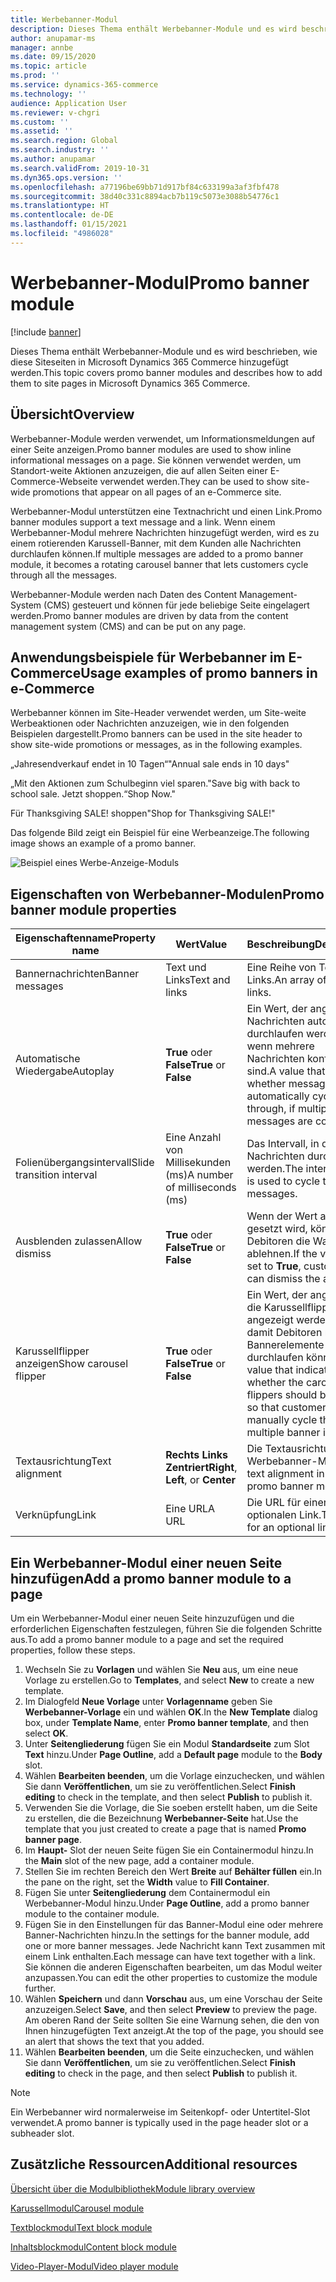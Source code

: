 ```yaml
---
title: Werbebanner-Modul
description: Dieses Thema enthält Werbebanner-Module und es wird beschrieben, wie diese Siteseiten in Microsoft Dynamics 365 Commerce hinzugefügt werden.
author: anupamar-ms
manager: annbe
ms.date: 09/15/2020
ms.topic: article
ms.prod: ''
ms.service: dynamics-365-commerce
ms.technology: ''
audience: Application User
ms.reviewer: v-chgri
ms.custom: ''
ms.assetid: ''
ms.search.region: Global
ms.search.industry: ''
ms.author: anupamar
ms.search.validFrom: 2019-10-31
ms.dyn365.ops.version: ''
ms.openlocfilehash: a77196be69bb71d917bf84c633199a3af3fbf478
ms.sourcegitcommit: 38d40c331c8894acb7b119c5073e3088b54776c1
ms.translationtype: HT
ms.contentlocale: de-DE
ms.lasthandoff: 01/15/2021
ms.locfileid: "4986028"
---
```

# <a name="promo-banner-module"></a><span data-ttu-id="ccd41-103">Werbebanner-Modul</span><span class="sxs-lookup"><span data-stu-id="ccd41-103">Promo banner module</span></span>

[!include [banner](includes/banner.md)]

<span data-ttu-id="ccd41-104">Dieses Thema enthält Werbebanner-Module und es wird beschrieben, wie diese Siteseiten in Microsoft Dynamics 365 Commerce hinzugefügt werden.</span><span class="sxs-lookup"><span data-stu-id="ccd41-104">This topic covers promo banner modules and describes how to add them to site pages in Microsoft Dynamics 365 Commerce.</span></span>

## <a name="overview"></a><span data-ttu-id="ccd41-105">Übersicht</span><span class="sxs-lookup"><span data-stu-id="ccd41-105">Overview</span></span>

<span data-ttu-id="ccd41-106">Werbebanner-Module werden verwendet, um Informationsmeldungen auf einer Seite anzeigen.</span><span class="sxs-lookup"><span data-stu-id="ccd41-106">Promo banner modules are used to show inline informational messages on a page.</span></span> <span data-ttu-id="ccd41-107">Sie können verwendet werden, um Standort-weite Aktionen anzuzeigen, die auf allen Seiten einer E-Commerce-Webseite verwendet werden.</span><span class="sxs-lookup"><span data-stu-id="ccd41-107">They can be used to show site-wide promotions that appear on all pages of an e-Commerce site.</span></span> 

<span data-ttu-id="ccd41-108">Werbebanner-Modul unterstützen eine Textnachricht und einen Link.</span><span class="sxs-lookup"><span data-stu-id="ccd41-108">Promo banner modules support a text message and a link.</span></span> <span data-ttu-id="ccd41-109">Wenn einem Werbebanner-Modul mehrere Nachrichten hinzugefügt werden, wird es zu einem rotierenden Karussell-Banner, mit dem Kunden alle Nachrichten durchlaufen können.</span><span class="sxs-lookup"><span data-stu-id="ccd41-109">If multiple messages are added to a promo banner module, it becomes a rotating carousel banner that lets customers cycle through all the messages.</span></span> 

<span data-ttu-id="ccd41-110">Werbebanner-Module werden nach Daten des Content Management-System (CMS) gesteuert und können für jede beliebige Seite eingelagert werden.</span><span class="sxs-lookup"><span data-stu-id="ccd41-110">Promo banner modules are driven by data from the content management system (CMS) and can be put on any page.</span></span>

## <a name="usage-examples-of-promo-banners-in-e-commerce"></a><span data-ttu-id="ccd41-111">Anwendungsbeispiele für Werbebanner im E-Commerce</span><span class="sxs-lookup"><span data-stu-id="ccd41-111">Usage examples of promo banners in e-Commerce</span></span>

<span data-ttu-id="ccd41-112">Werbebanner können im Site-Header verwendet werden, um Site-weite Werbeaktionen oder Nachrichten anzuzeigen, wie in den folgenden Beispielen dargestellt.</span><span class="sxs-lookup"><span data-stu-id="ccd41-112">Promo banners can be used in the site header to show site-wide promotions or messages, as in the following examples.</span></span>

<span data-ttu-id="ccd41-113">„Jahresendverkauf endet in 10 Tagen“</span><span class="sxs-lookup"><span data-stu-id="ccd41-113">"Annual sale ends in 10 days"</span></span>

<span data-ttu-id="ccd41-114">„Mit den Aktionen zum Schulbeginn viel sparen.</span><span class="sxs-lookup"><span data-stu-id="ccd41-114">"Save big with back to school sale.</span></span> <span data-ttu-id="ccd41-115">Jetzt shoppen.“</span><span class="sxs-lookup"><span data-stu-id="ccd41-115">Shop Now."</span></span>

<span data-ttu-id="ccd41-116">Für Thanksgiving SALE! shoppen</span><span class="sxs-lookup"><span data-stu-id="ccd41-116">"Shop for Thanksgiving SALE!"</span></span> 

<span data-ttu-id="ccd41-117">Das folgende Bild zeigt ein Beispiel für eine Werbeanzeige.</span><span class="sxs-lookup"><span data-stu-id="ccd41-117">The following image shows an example of a promo banner.</span></span>

![Beispiel eines Werbe-Anzeige-Moduls](./media/ecommerce-Promobanner.PNG)

## <a name="promo-banner-module-properties"></a><span data-ttu-id="ccd41-119">Eigenschaften von Werbebanner-Modulen</span><span class="sxs-lookup"><span data-stu-id="ccd41-119">Promo banner module properties</span></span>

| <span data-ttu-id="ccd41-120">Eigenschaftenname</span><span class="sxs-lookup"><span data-stu-id="ccd41-120">Property name</span></span>             | <span data-ttu-id="ccd41-121">Wert</span><span class="sxs-lookup"><span data-stu-id="ccd41-121">Value</span></span>                              | <span data-ttu-id="ccd41-122">Beschreibung</span><span class="sxs-lookup"><span data-stu-id="ccd41-122">Description</span></span> |
|---------------------------|------------------------------------|-------------|
| <span data-ttu-id="ccd41-123">Bannernachrichten</span><span class="sxs-lookup"><span data-stu-id="ccd41-123">Banner messages</span></span>           | <span data-ttu-id="ccd41-124">Text und Links</span><span class="sxs-lookup"><span data-stu-id="ccd41-124">Text and links</span></span>                     | <span data-ttu-id="ccd41-125">Eine Reihe von Texten und Links.</span><span class="sxs-lookup"><span data-stu-id="ccd41-125">An array of text and links.</span></span> |
| <span data-ttu-id="ccd41-126">Automatische Wiedergabe</span><span class="sxs-lookup"><span data-stu-id="ccd41-126">Autoplay</span></span>                  | <span data-ttu-id="ccd41-127">**True** oder **False**</span><span class="sxs-lookup"><span data-stu-id="ccd41-127">**True** or **False**</span></span>              | <span data-ttu-id="ccd41-128">Ein Wert, der angibt, ob Nachrichten automatisch durchlaufen werden, wenn mehrere Nachrichten konfiguriert sind.</span><span class="sxs-lookup"><span data-stu-id="ccd41-128">A value that indicates whether messages are automatically cycled through, if multiple messages are configured.</span></span> |
| <span data-ttu-id="ccd41-129">Folienübergangsintervall</span><span class="sxs-lookup"><span data-stu-id="ccd41-129">Slide transition interval</span></span> | <span data-ttu-id="ccd41-130">Eine Anzahl von Millisekunden (ms)</span><span class="sxs-lookup"><span data-stu-id="ccd41-130">A number of milliseconds (ms)</span></span>      | <span data-ttu-id="ccd41-131">Das Intervall, in dem Nachrichten durchlaufen werden.</span><span class="sxs-lookup"><span data-stu-id="ccd41-131">The interval that is used to cycle through messages.</span></span> |
| <span data-ttu-id="ccd41-132">Ausblenden zulassen</span><span class="sxs-lookup"><span data-stu-id="ccd41-132">Allow dismiss</span></span>             | <span data-ttu-id="ccd41-133">**True** oder **False**</span><span class="sxs-lookup"><span data-stu-id="ccd41-133">**True** or **False**</span></span>              | <span data-ttu-id="ccd41-134">Wenn der Wert auf **True** gesetzt wird, können Debitoren die Warnung ablehnen.</span><span class="sxs-lookup"><span data-stu-id="ccd41-134">If the value is set to **True**, customers can dismiss the alert.</span></span> |
| <span data-ttu-id="ccd41-135">Karussellflipper anzeigen</span><span class="sxs-lookup"><span data-stu-id="ccd41-135">Show carousel flipper</span></span>     | <span data-ttu-id="ccd41-136">**True** oder **False**</span><span class="sxs-lookup"><span data-stu-id="ccd41-136">**True** or **False**</span></span>              | <span data-ttu-id="ccd41-137">Ein Wert, der angibt, ob die Karussellflipper angezeigt werden sollen, damit Debitoren mehrere Bannerelemente manuell durchlaufen können.</span><span class="sxs-lookup"><span data-stu-id="ccd41-137">A value that indicates whether the carousel flippers should be shown, so that customers can manually cycle through multiple banner items.</span></span> |
| <span data-ttu-id="ccd41-138">Textausrichtung</span><span class="sxs-lookup"><span data-stu-id="ccd41-138">Text alignment</span></span>            | <span data-ttu-id="ccd41-139">**Rechts** **Links** **Zentriert**</span><span class="sxs-lookup"><span data-stu-id="ccd41-139">**Right**, **Left**, or **Center**</span></span> | <span data-ttu-id="ccd41-140">Die Textausrichtung im Werbebanner-Modul.</span><span class="sxs-lookup"><span data-stu-id="ccd41-140">The text alignment in the promo banner module.</span></span> |
| <span data-ttu-id="ccd41-141">Verknüpfung</span><span class="sxs-lookup"><span data-stu-id="ccd41-141">Link</span></span>                      | <span data-ttu-id="ccd41-142">Eine URL</span><span class="sxs-lookup"><span data-stu-id="ccd41-142">A URL</span></span>                              | <span data-ttu-id="ccd41-143">Die URL für einen optionalen Link.</span><span class="sxs-lookup"><span data-stu-id="ccd41-143">The URL for an optional link.</span></span> |

## <a name="add-a-promo-banner-module-to-a-page"></a><span data-ttu-id="ccd41-144">Ein Werbebanner-Modul einer neuen Seite hinzufügen</span><span class="sxs-lookup"><span data-stu-id="ccd41-144">Add a promo banner module to a page</span></span> 

<span data-ttu-id="ccd41-145">Um ein Werbebanner-Modul einer neuen Seite hinzuzufügen und die erforderlichen Eigenschaften festzulegen, führen Sie die folgenden Schritte aus.</span><span class="sxs-lookup"><span data-stu-id="ccd41-145">To add a promo banner module to a page and set the required properties, follow these steps.</span></span>

1. <span data-ttu-id="ccd41-146">Wechseln Sie zu **Vorlagen** und wählen Sie **Neu** aus, um eine neue Vorlage zu erstellen.</span><span class="sxs-lookup"><span data-stu-id="ccd41-146">Go to **Templates**, and select **New** to create a new template.</span></span>
1. <span data-ttu-id="ccd41-147">Im Dialogfeld **Neue Vorlage** unter **Vorlagenname** geben Sie **Werbebanner-Vorlage** ein und wählen **OK**.</span><span class="sxs-lookup"><span data-stu-id="ccd41-147">In the **New Template** dialog box, under **Template Name**, enter **Promo banner template**, and then select **OK**.</span></span>
1. <span data-ttu-id="ccd41-148">Unter **Seitengliederung** fügen Sie ein Modul **Standardseite** zum Slot **Text** hinzu.</span><span class="sxs-lookup"><span data-stu-id="ccd41-148">Under **Page Outline**, add a **Default page** module to the **Body** slot.</span></span> 
1. <span data-ttu-id="ccd41-149">Wählen **Bearbeiten beenden**, um die Vorlage einzuchecken, und wählen Sie dann **Veröffentlichen**, um sie zu veröffentlichen.</span><span class="sxs-lookup"><span data-stu-id="ccd41-149">Select **Finish editing** to check in the template, and then select **Publish** to publish it.</span></span> 
1. <span data-ttu-id="ccd41-150">Verwenden Sie die Vorlage, die Sie soeben erstellt haben, um die Seite zu erstellen, die die Bezeichnung **Werbebanner-Seite** hat.</span><span class="sxs-lookup"><span data-stu-id="ccd41-150">Use the template that you just created to create a page that is named **Promo banner page**.</span></span> 
1. <span data-ttu-id="ccd41-151">Im **Haupt-** Slot der neuen Seite fügen Sie ein Containermodul hinzu.</span><span class="sxs-lookup"><span data-stu-id="ccd41-151">In the **Main** slot of the new page, add a container module.</span></span> 
1. <span data-ttu-id="ccd41-152">Stellen Sie im rechten Bereich den Wert **Breite** auf **Behälter füllen** ein.</span><span class="sxs-lookup"><span data-stu-id="ccd41-152">In the pane on the right, set the **Width** value to **Fill Container**.</span></span>
1. <span data-ttu-id="ccd41-153">Fügen Sie unter **Seitengliederung** dem Containermodul ein Werbebanner-Modul hinzu.</span><span class="sxs-lookup"><span data-stu-id="ccd41-153">Under **Page Outline**, add a promo banner module to the container module.</span></span>
1. <span data-ttu-id="ccd41-154">Fügen Sie in den Einstellungen für das Banner-Modul eine oder mehrere Banner-Nachrichten hinzu.</span><span class="sxs-lookup"><span data-stu-id="ccd41-154">In the settings for the banner module, add one or more banner messages.</span></span> <span data-ttu-id="ccd41-155">Jede Nachricht kann Text zusammen mit einem Link enthalten.</span><span class="sxs-lookup"><span data-stu-id="ccd41-155">Each message can have text together with a link.</span></span> <span data-ttu-id="ccd41-156">Sie können die anderen Eigenschaften bearbeiten, um das Modul weiter anzupassen.</span><span class="sxs-lookup"><span data-stu-id="ccd41-156">You can edit the other properties to customize the module further.</span></span>
1. <span data-ttu-id="ccd41-157">Wählen **Speichern** und dann **Vorschau** aus, um eine Vorschau der Seite anzuzeigen.</span><span class="sxs-lookup"><span data-stu-id="ccd41-157">Select **Save**, and then select **Preview** to preview the page.</span></span> <span data-ttu-id="ccd41-158">Am oberen Rand der Seite sollten Sie eine Warnung sehen, die den von Ihnen hinzugefügten Text anzeigt.</span><span class="sxs-lookup"><span data-stu-id="ccd41-158">At the top of the page, you should see an alert that shows the text that you added.</span></span>
1. <span data-ttu-id="ccd41-159">Wählen **Bearbeiten beenden**, um die Seite einzuchecken, und wählen Sie dann **Veröffentlichen**, um sie zu veröffentlichen.</span><span class="sxs-lookup"><span data-stu-id="ccd41-159">Select **Finish editing** to check in the page, and then select **Publish** to publish it.</span></span>

> [!NOTE]
> <span data-ttu-id="ccd41-160">Ein Werbebanner wird normalerweise im Seitenkopf- oder Untertitel-Slot verwendet.</span><span class="sxs-lookup"><span data-stu-id="ccd41-160">A promo banner is typically used in the page header slot or a subheader slot.</span></span>


## <a name="additional-resources"></a><span data-ttu-id="ccd41-161">Zusätzliche Ressourcen</span><span class="sxs-lookup"><span data-stu-id="ccd41-161">Additional resources</span></span>

[<span data-ttu-id="ccd41-162">Übersicht über die Modulbibliothek</span><span class="sxs-lookup"><span data-stu-id="ccd41-162">Module library overview</span></span>](starter-kit-overview.md)

[<span data-ttu-id="ccd41-163">Karussellmodul</span><span class="sxs-lookup"><span data-stu-id="ccd41-163">Carousel module</span></span>](add-carousel.md)

[<span data-ttu-id="ccd41-164">Textblockmodul</span><span class="sxs-lookup"><span data-stu-id="ccd41-164">Text block module</span></span>](add-content-rich-block.md)

[<span data-ttu-id="ccd41-165">Inhaltsblockmodul</span><span class="sxs-lookup"><span data-stu-id="ccd41-165">Content block module</span></span>](add-hero-module.md)

[<span data-ttu-id="ccd41-166">Video-Player-Modul</span><span class="sxs-lookup"><span data-stu-id="ccd41-166">Video player module</span></span>](add-video-player.md)
